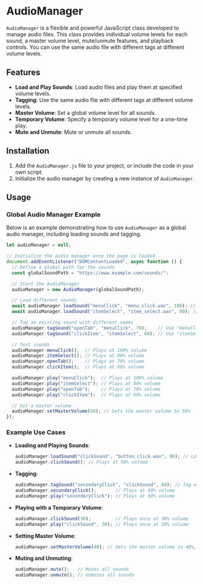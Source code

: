 # AudioManager

`AudioManager` is a flexible and powerful JavaScript class developed to manage audio files. This class provides individual volume levels for each sound, a master volume level, mute/unmute features, and playback controls. You can use the same audio file with different tags at different volume levels.

## Features
- **Load and Play Sounds**: Load audio files and play them at specified volume levels.
- **Tagging**: Use the same audio file with different tags at different volume levels.
- **Master Volume**: Set a global volume level for all sounds.
- **Temporary Volume**: Specify a temporary volume level for a one-time play.
- **Mute and Unmute**: Mute or unmute all sounds.

## Installation

1. Add the `AudioManager.js` file to your project, or include the code in your own script.
2. Initialize the audio manager by creating a new instance of `AudioManager`.

## Usage

### Global Audio Manager Example

Below is an example demonstrating how to use `AudioManager` as a global audio manager, including loading sounds and tagging.

```javascript
let audioManager = null;

// Initialize the audio manager once the page is loaded
document.addEventListener("DOMContentLoaded", async function () {
  // Define a global path for the sounds
  const globalSoundPath = "https://www.example.com/sounds/";

  // Start the AudioManager
  audioManager = new AudioManager(globalSoundPath);

  // Load different sounds
  await audioManager.loadSound("menuClick", "menu_click.wav", 100); // Load at 100% volume
  await audioManager.loadSound("itemSelect", "item_select.wav", 80); // Load at 80% volume

  // Tag an existing sound with different names
  audioManager.tagSound("openTab", "menuClick", 70);    // Use "menuClick" at 70% volume
  audioManager.tagSound("clickItem", "itemSelect", 60); // Use "itemSelect" at 60% volume

  // Test sounds
  audioManager.menuClick();  // Plays at 100% volume
  audioManager.itemSelect(); // Plays at 80% volume
  audioManager.openTab();    // Plays at 70% volume
  audioManager.clickItem();  // Plays at 60% volume

  audioManager.play("menuClick");  // Plays at 100% volume
  audioManager.play("itemSelect"); // Plays at 80% volume
  audioManager.play("openTab");    // Plays at 70% volume
  audioManager.play("clickItem");  // Plays at 60% volume

  // Set a master volume
  audioManager.setMasterVolume(50); // Sets the master volume to 50%
});
```

### Example Use Cases

- **Loading and Playing Sounds**:
  ```javascript
  audioManager.loadSound("clickSound", "button_click.wav", 90); // Load at 90% volume
  audioManager.clickSound(); // Plays at 90% volume
  ```

- **Tagging**:
  ```javascript
  audioManager.tagSound("secondaryClick", "clickSound", 60); // Tag with 60% volume
  audioManager.secondaryClick();       // Plays at 60% volume
  audioManager.play("secondaryClick"); // Plays at 60% volume
  ```

- **Playing with a Temporary Volume**:
  ```javascript
  audioManager.clickSound(30);         // Plays once at 30% volume
  audioManager.play("clickSound", 30); // Plays once at 30% volume
  ```

- **Setting Master Volume**:
  ```javascript
  audioManager.setMasterVolume(40); // Sets the master volume to 40%, affecting all sounds proportionally
  ```

- **Muting and Unmuting**:
  ```javascript
  audioManager.mute();   // Mutes all sounds
  audioManager.unmute(); // Unmutes all sounds
  ```
